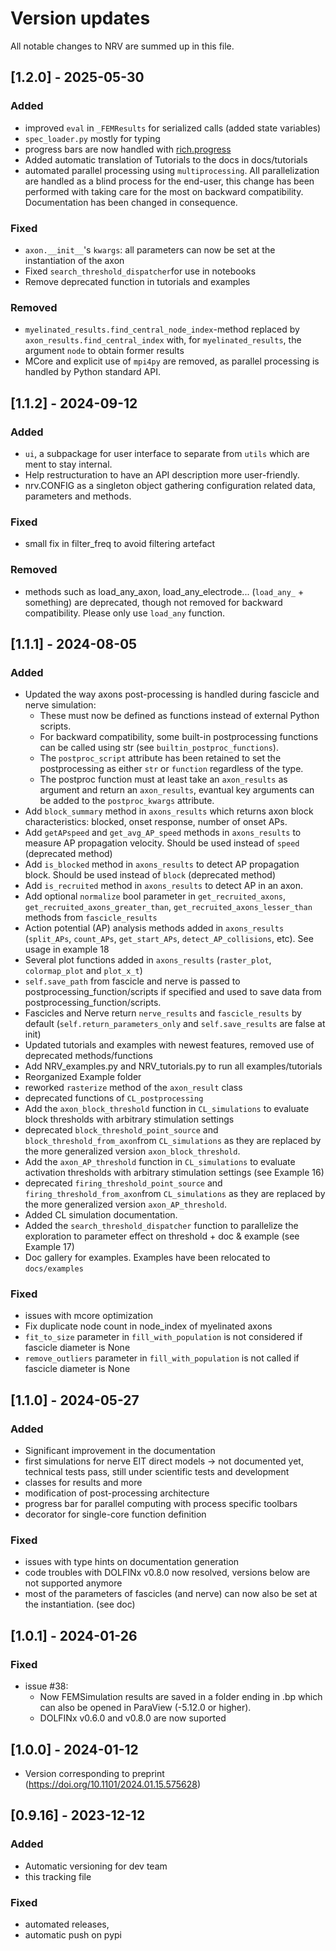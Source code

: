 # Version updates

All notable changes to NRV are summed up in this file.

## [1.2.0] - 2025-05-30

### Added
- improved `eval` in `_FEMResults` for serialized calls (added state variables)
- `spec_loader.py` mostly for typing
- progress bars are now handled with [rich.progress](https://rich.readthedocs.io/en/stable/progress.html)
- Added automatic translation of Tutorials to the docs in docs/tutorials
- automated parallel processing using ``multiprocessing``. All parallelization are handled as a blind process for the end-user, this change has been performed with taking care for the most on backward compatibility. Documentation has been changed in consequence.

### Fixed
- ``axon.__init__``'s ``kwargs``: all parameters can now be set at the instantiation of the axon
- Fixed ``search_threshold_dispatcher``for use in notebooks
- Remove deprecated function in tutorials and examples

### Removed
- `myelinated_results.find_central_node_index`-method replaced by `axon_results.find_central_index` with, for `myelinated_results`, the argument `node` to obtain former results
- MCore and explicit use of ``mpi4py`` are removed, as parallel processing is handled by Python standard API.


## [1.1.2] - 2024-09-12

### Added
- `ui`, a subpackage for user interface to separate from `utils` which are ment to stay internal.
- Help restructuration to have an API description more user-friendly.
- nrv.CONFIG as a singleton object gathering configuration related data, parameters and methods.

### Fixed
- small fix in filter_freq to avoid filtering artefact

### Removed
- methods such as load_any_axon, load_any_electrode... (``load_any_`` + something) are deprecated, though not removed for backward compatibility. Please only use ``load_any`` function.


## [1.1.1] - 2024-08-05

### Added
- Updated the way axons post-processing is handled during fascicle and nerve simulation:
    - These must now be defined as functions instead of external Python scripts.
    - For backward compatibility, some built-in postprocessing functions can be called using str (see ``builtin_postproc_functions``).
    - The ``postproc_script`` attribute has been retained to set the postprocessing as either ``str`` or ``function`` regardless of the type.
    - The postproc function must at least take an ``axon_results`` as argument and return an ``axon_results``, evantual key arguments can be added to the ``postproc_kwargs`` attribute.
- Add ``block_summary`` method in ``axons_results`` which returns axon block characteristics: blocked, onset response, number of onset APs.
- Add ``getAPspeed`` and ``get_avg_AP_speed`` methods in ``axons_results`` to measure AP propagation velocity. Should be used instead of ``speed`` (deprecated method)
- Add ``is_blocked`` method in ``axons_results`` to detect AP propagation block. Should be used instead of ``block`` (deprecated method)
- Add ``is_recruited`` method in ``axons_results`` to detect AP in an axon. 
- Add optional ``normalize`` bool parameter in ``get_recruited_axons``, ``get_recruited_axons_greater_than``, ``get_recruited_axons_lesser_than`` methods from ``fascicle_results``
- Action potential (AP) analysis methods added in ``axons_results`` (``split_APs``, ``count_APs``, ``get_start_APs``, ``detect_AP_collisions``, etc). See usage in example 18
- Several plot functions added in ``axons_results`` (``raster_plot``, ``colormap_plot`` and ``plot_x_t``)
- ``self.save_path`` from fascicle and nerve is passed to postprocessing_function/scripts if specified and used to save data from postprocessing_function/scripts.
- Fascicles and Nerve return ``nerve_results`` and ``fascicle_results`` by default (``self.return_parameters_only`` and ``self.save_results`` are false at init)
- Updated tutorials and examples with newest features, removed use of deprecated methods/functions
- Add NRV_examples.py and NRV_tutorials.py to run all examples/tutorials
- Reorganized Example folder
- reworked ``rasterize`` method of the ``axon_result`` class
- deprecated functions of ``CL_postprocessing``
- Add the ``axon_block_threshold`` function in ``CL_simulations`` to evaluate block thresholds with arbitrary stimulation settings
- deprecated ``block_threshold_point_source`` and ``block_threshold_from_axon``from ``CL_simulations`` as they are replaced by the more generalized version ``axon_block_threshold``. 
- Add the ``axon_AP_threshold`` function in ``CL_simulations`` to evaluate activation thresholds with arbitrary stimulation settings (see Example 16)
- deprecated ``firing_threshold_point_source`` and ``firing_threshold_from_axon``from ``CL_simulations`` as they are replaced by the more generalized version ``axon_AP_threshold``. 
- Added CL simulation documentation.
- Added the ``search_threshold_dispatcher`` function to parallelize the exploration to parameter effect on threshold + doc & example (see Example 17)
- Doc gallery for examples. Examples have been relocated to ``docs/examples``

### Fixed
- issues with mcore optimization
- Fix duplicate node count in node_index of myelinated axons
- ``fit_to_size`` parameter in ``fill_with_population`` is not considered if fascicle diameter is None
- ``remove_outliers`` parameter in ``fill_with_population`` is not called if fascicle diameter is None


## [1.1.0] - 2024-05-27

### Added
- Significant improvement in the documentation
- first simulations for nerve EIT direct models -> not documented yet, technical tests pass, still under scientific tests and development
- classes for results and more
- modification of post-processing architecture
- progress bar for parallel computing with process specific toolbars
- decorator for single-core function definition

### Fixed
- issues with type hints on documentation generation
- code troubles with DOLFINx v0.8.0 now resolved, versions below are not supported anymore
- most of the parameters of fascicles (and nerve) can now also be set at the instantiation. (see doc)

## [1.0.1] - 2024-01-26

### Fixed

- issue #38:
    - Now FEMSimulation results are saved in a folder ending in .bp which can also be opened in ParaView (-5.12.0 or higher).
    - DOLFINx v0.6.0 and v0.8.0 are now suported

## [1.0.0] - 2024-01-12

- Version corresponding to preprint (https://doi.org/10.1101/2024.01.15.575628)

## [0.9.16] - 2023-12-12

### Added

- Automatic versioning for dev team
- this tracking file

### Fixed
- automated releases,
- automatic push on pypi
